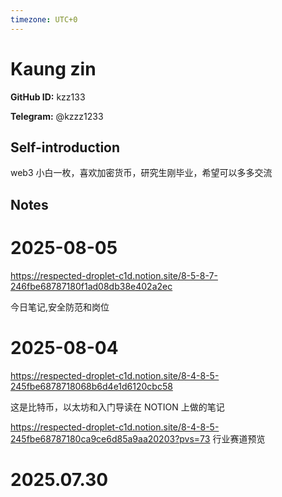 ```yaml
---
timezone: UTC+0
---
```


# Kaung zin

**GitHub ID:** kzz133

**Telegram:** @kzzz1233

## Self-introduction

web3 小白一枚，喜欢加密货币，研究生刚毕业，希望可以多多交流

## Notes

<!-- Content_START -->
# 2025-08-05

https://respected-droplet-c1d.notion.site/8-5-8-7-246fbe68787180f1ad08db38e402a2ec

今日笔记,安全防范和岗位

# 2025-08-04

https://respected-droplet-c1d.notion.site/8-4-8-5-245fbe6878718068b6d4e1d6120cbc58

这是比特币，以太坊和入门导读在 NOTION 上做的笔记

https://respected-droplet-c1d.notion.site/8-4-8-5-245fbe68787180ca9ce6d85a9aa20203?pvs=73
行业赛道预览

# 2025.07.30


<!-- Content_END -->
